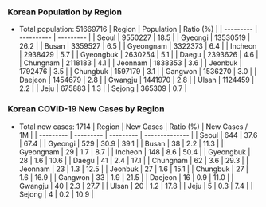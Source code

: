 ### Korean Population by Region
* Total population: 51669716
| Region    | Population | Ratio (%) |
| --------- | ---------- | --------- |
| Seoul     | 9550227    | 18.5      |
| Gyeongi   | 13530519   | 26.2      |
| Busan     | 3359527    | 6.5       |
| Gyeongnam | 3322373    | 6.4       |
| Incheon   | 2938429    | 5.7       |
| Gyeongbuk | 2630254    | 5.1       |
| Daegu     | 2393626    | 4.6       |
| Chungnam  | 2118183    | 4.1       |
| Jeonnam   | 1838353    | 3.6       |
| Jeonbuk   | 1792476    | 3.5       |
| Chungbuk  | 1597179    | 3.1       |
| Gangwon   | 1536270    | 3.0       |
| Daejeon   | 1454679    | 2.8       |
| Gwangju   | 1441970    | 2.8       |
| Ulsan     | 1124459    | 2.2       |
| Jeju      | 675883     | 1.3       |
| Sejong    | 365309     | 0.7       |

### Korean COVID-19 New Cases by Region
* Total new cases: 1714
| Region    | New Cases | Ratio (%) | New Cases / 1M |
| --------- | --------- | --------- | -------------- |
| Seoul     | 644       | 37.6      | 67.4           |
| Gyeongi   | 529       | 30.9      | 39.1           |
| Busan     | 38        | 2.2       | 11.3           |
| Gyeongnam | 29        | 1.7       | 8.7            |
| Incheon   | 148       | 8.6       | 50.4           |
| Gyeongbuk | 28        | 1.6       | 10.6           |
| Daegu     | 41        | 2.4       | 17.1           |
| Chungnam  | 62        | 3.6       | 29.3           |
| Jeonnam   | 23        | 1.3       | 12.5           |
| Jeonbuk   | 27        | 1.6       | 15.1           |
| Chungbuk  | 27        | 1.6       | 16.9           |
| Gangwon   | 33        | 1.9       | 21.5           |
| Daejeon   | 16        | 0.9       | 11.0           |
| Gwangju   | 40        | 2.3       | 27.7           |
| Ulsan     | 20        | 1.2       | 17.8           |
| Jeju      | 5         | 0.3       | 7.4            |
| Sejong    | 4         | 0.2       | 10.9           |